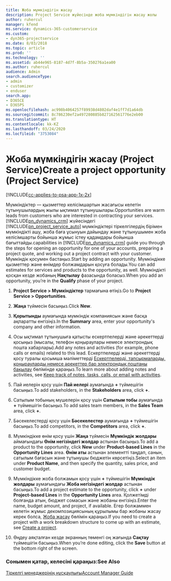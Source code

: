 ```yaml
---
title: Жоба мүмкіндігін жасау
description: Project Service жүйесінде жоба мүмкіндігін жасау жолы
author: ruhercul
manager: kfend
ms.service: dynamics-365-customerservice
ms.custom:
- dyn365-projectservice
ms.date: 8/03/2018
ms.topic: article
ms.prod: ''
ms.technology: ''
ms.assetid: ab44e965-8187-4d7f-8b5a-350276a1ea00
ms.author: ruhercul
audience: Admin
search.audienceType:
- admin
- customizer
- enduser
search.app:
- D365CE
- D365PS
ms.openlocfilehash: ac998b4064257f89938d4802daf4e1ff7d1a64db
ms.sourcegitcommit: 8c786230ef2a497280885b827162561776e2eb00
ms.translationtype: HT
ms.contentlocale: kk-KZ
ms.lasthandoff: 03/24/2020
ms.locfileid: "3753084"
---
```

# <a name="create-a-project-opportunity-project-service"></a><span data-ttu-id="4f9bb-103">Жоба мүмкіндігін жасау (Project Service)</span><span class="sxs-lookup"><span data-stu-id="4f9bb-103">Create a project opportunity (Project Service)</span></span>

[!INCLUDE[cc-applies-to-psa-app-1x-2x](../includes/cc-applies-to-psa-app-1x-2x.md)]

<span data-ttu-id="4f9bb-104">Мүмкіндіктер — қызметтер келісімшартын жасағысы келетін тұтынушылардың жылы ықтимал тұтынушылары.</span><span class="sxs-lookup"><span data-stu-id="4f9bb-104">Opportunities are warm leads from customers who are interested in contracting your services.</span></span> [!INCLUDE[pn_dynamics_crm](../includes/pn-dynamics-crm.md)] <span data-ttu-id="4f9bb-105">жүйесіндегі [!INCLUDE[pn_project_service_auto](../includes/pn-project-service-auto.md)] мүмкіндіктері тіркелгілердің бірімен мүмкіндікті ашу, жоба баға ұсынуын дайындау және тұтынушымен жоба келісімшарты бойынша жұмыс істеу қадамдары бойынша бағыттайды.</span><span class="sxs-lookup"><span data-stu-id="4f9bb-105">capabilities in [!INCLUDE[pn_dynamics_crm](../includes/pn-dynamics-crm.md)] guide you through the steps for opening an opportunity for one of your accounts, preparing a project quote, and working out a project contract with your customer.</span></span> <span data-ttu-id="4f9bb-106">Мүмкіндік қосумен бастаңыз.</span><span class="sxs-lookup"><span data-stu-id="4f9bb-106">Start by adding an opportunity.</span></span> <span data-ttu-id="4f9bb-107">Мүмкіндікке қызметтер және өнімдер болжамдарын қосуға болады.</span><span class="sxs-lookup"><span data-stu-id="4f9bb-107">You can add estimates for services and products to the opportunity, as well.</span></span> <span data-ttu-id="4f9bb-108">Мүмкіндікті қосқан кезде жобаның **Нақтылау** фазасында боласыз.</span><span class="sxs-lookup"><span data-stu-id="4f9bb-108">When you add an opportunity, you’re in the **Qualify** phase of your project.</span></span>  
  
1.  <span data-ttu-id="4f9bb-109">**Project Service > Мүмкіндіктер** тармағына өтіңіз.</span><span class="sxs-lookup"><span data-stu-id="4f9bb-109">Go to **Project Service > Opportunities**.</span></span>  
  
2.  <span data-ttu-id="4f9bb-110">**Жаңа** түймесін басыңыз.</span><span class="sxs-lookup"><span data-stu-id="4f9bb-110">Click **New**.</span></span>  
  
3.  <span data-ttu-id="4f9bb-111">**Қорытынды** аумағында мүмкіндік компаниясын және басқа ақпаратты енгізіңіз.</span><span class="sxs-lookup"><span data-stu-id="4f9bb-111">In the **Summary** area, enter your opportunity's company and other information.</span></span>  
  
4.  <span data-ttu-id="4f9bb-112">Осы ықтимал тұтынушыға қатысты ескертпелерді және әрекеттерді қосыңыз (мысалы, телефон қоңыраулары немесе электрондық пошта хабарлары).</span><span class="sxs-lookup"><span data-stu-id="4f9bb-112">Add any notes and activities (for example, phone calls or emails) related to this lead.</span></span> <span data-ttu-id="4f9bb-113">Ескертпелерді және әрекеттерді қосу туралы қосымша мәліметтерді [Ескертпелерді, тапсырмаларды, қоңырауларды немесе әрекеттер бар электрондық поштаны бақылау](../basics/work-with-activities.md) бөлімінде қараңыз.</span><span class="sxs-lookup"><span data-stu-id="4f9bb-113">To learn more about adding notes and activities, see [Keep track of notes, tasks, calls, or email with activities](../basics/work-with-activities.md).</span></span>  
  
5.  <span data-ttu-id="4f9bb-114">Пай иелерін қосу үшін **Пай иелері** аумағында **+** түймешігін басыңыз.</span><span class="sxs-lookup"><span data-stu-id="4f9bb-114">To add stakeholders, in the **Stakeholders** area, click **+**.</span></span>  
  
6.  <span data-ttu-id="4f9bb-115">Сатылым тобының мүшелерін қосу үшін **Сатылым тобы** аумағында **+** түймешігін басыңыз.</span><span class="sxs-lookup"><span data-stu-id="4f9bb-115">To add sales team members, in the **Sales Team** area, click **+**.</span></span>  
  
7.  <span data-ttu-id="4f9bb-116">Бәсекелестерді қосу үшін **Бәсекелестер** аумағында **+** түймешігін басыңыз.</span><span class="sxs-lookup"><span data-stu-id="4f9bb-116">To add competitors, in the **Competitors** area, click **+**.</span></span>  
  
8.  <span data-ttu-id="4f9bb-117">Мүмкіндікке өнім қосу үшін **Жаңа** түймесін **Мүмкіндік жолдары** аймағындағы **Өнім негізіндегі жолдар** астынан басыңыз.</span><span class="sxs-lookup"><span data-stu-id="4f9bb-117">To add a product to the opportunity, click **New** under **Product-based Lines** in the **Opportunity Lines** area.</span></span> <span data-ttu-id="4f9bb-118">**Өнім аты** астынан элементті таңдап, санын, сатылым бағасын және тұтынушы бюджетін көрсетіңіз.</span><span class="sxs-lookup"><span data-stu-id="4f9bb-118">Select an item under **Product Name**, and then specify the quantity, sales price, and customer budget.</span></span>  
  
9. <span data-ttu-id="4f9bb-119">Мүмкіндікке жоба болжамын қосу үшін **+** түймешігін **Мүмкіндік жолдары** аумағындағы **Жоба негізіндегі жолдар** астынан басыңыз.</span><span class="sxs-lookup"><span data-stu-id="4f9bb-119">To add a project estimate to the opportunity, click **+** under **Project-based Lines** in the **Opportunity Lines** area.</span></span> <span data-ttu-id="4f9bb-120">Қолжетімді болғанда атын, бюджет сомасын және жобаны енгізіңіз.</span><span class="sxs-lookup"><span data-stu-id="4f9bb-120">Enter the name, budget amount, and project, if available.</span></span> <span data-ttu-id="4f9bb-121">Егер болжаммен келетін жұмыс декомпозициясының құрылымы бар жобаны жасау керек болса,  [Жоба жасау](../project-service/create-project.md) бөлімін қараңыз.</span><span class="sxs-lookup"><span data-stu-id="4f9bb-121">If you need to create a project with a work breakdown structure to come up with an estimate, see [Create a project](../project-service/create-project.md).</span></span>  
  
10. <span data-ttu-id="4f9bb-122">Өңдеу аяқталған кезде экранның төменгі оң жағында **Сақтау** түймешігін басыңыз.</span><span class="sxs-lookup"><span data-stu-id="4f9bb-122">When you’re done editing, click the **Save** button at the bottom right of the screen.</span></span>  
  
### <a name="see-also"></a><span data-ttu-id="4f9bb-123">Сонымен қатар, келесіні қараңыз:</span><span class="sxs-lookup"><span data-stu-id="4f9bb-123">See Also</span></span>  
 [<span data-ttu-id="4f9bb-124">Тіркелгі менеджерінің нұсқаулығы</span><span class="sxs-lookup"><span data-stu-id="4f9bb-124">Account Manager Guide</span></span>](../project-service/account-manager-guide.md)
